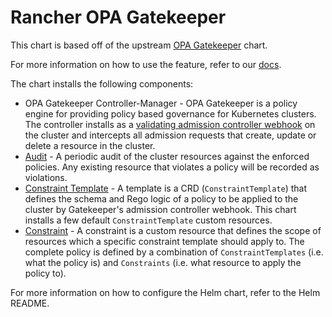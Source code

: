 # Rancher OPA Gatekeeper

This chart is based off of the upstream [OPA Gatekeeper](https://github.com/open-policy-agent/gatekeeper/tree/master/charts/gatekeeper) chart.

For more information on how to use the feature, refer to our [docs](https://rancher.com/docs/rancher/v2.x/en/opa-gatekeper/).

The chart installs the following components:

- OPA Gatekeeper Controller-Manager - OPA Gatekeeper is a policy engine for providing policy based governance for Kubernetes clusters. The controller installs as a [validating admission controller webhook](https://kubernetes.io/docs/reference/access-authn-authz/admission-controllers/#validatingadmissionwebhook) on the cluster and intercepts all admission requests that create, update or delete a resource in the cluster.
- [Audit](https://github.com/open-policy-agent/gatekeeper#audit) - A periodic audit of the cluster resources against the enforced policies. Any existing resource that violates a policy will be recorded as violations.
- [Constraint Template](https://github.com/open-policy-agent/gatekeeper#constraint-templates) - A template is a CRD (`ConstraintTemplate`) that defines the schema and Rego logic of a policy to be applied to the cluster by Gatekeeper's admission controller webhook. This chart installs a few default `ConstraintTemplate` custom resources.
- [Constraint](https://github.com/open-policy-agent/gatekeeper#constraints) - A constraint is a custom resource that defines the scope of resources which a specific constraint template should apply to. The complete policy is defined by a combination of `ConstraintTemplates` (i.e. what the policy is) and `Constraints` (i.e. what resource to apply the policy to).

For more information on how to configure the Helm chart, refer to the Helm README.
